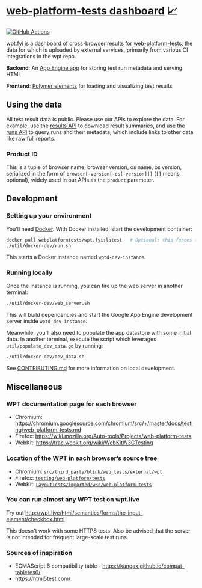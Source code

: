 # [web-platform-tests dashboard](https://wpt.fyi/) 📈

[![GitHub Actions](https://github.com/web-platform-tests/wpt.fyi/workflows/Continuous%20Integration/badge.svg)](https://github.com/web-platform-tests/wpt.fyi/actions?query=workflow%3A%22Continuous+Integration%22+branch%3Amaster)

wpt.fyi is a dashboard of cross-browser results for [web-platform-tests](https://github.com/web-platform-tests/wpt), the data for which is uploaded by external services, primarily from various CI integrations in the wpt repo.

**Backend**: An [App Engine app](webapp/) for storing test run metadata and serving HTML

**Frontend**: [Polymer elements](webapp/components/) for loading and visualizing test results

## Using the data

All test result data is public. Please use our APIs to explore the data. For example, use the [results API](/api/README.md#apiresults) to download result summaries, and use the [runs API](/api/README.md#apiruns) to query runs and their metadata, which include links to other data like raw full reports.

### Product ID

This is a tuple of browser name, browser version, os name, os version, serialized in the form of `browser[-version[-os[-version]]]` (`[]` means optional), widely used in our APIs as the `product` parameter.

## Development

### Setting up your environment

You'll need [Docker](https://www.docker.com/). With Docker installed, start the development container:

```sh
docker pull webplatformtests/wpt.fyi:latest   # Optional: this forces fetching the latest version, instead of using the locally cached version.
./util/docker-dev/run.sh
```

This starts a Docker instance named `wptd-dev-instance`.

### Running locally

Once the instance is running, you can fire up the web server in another terminal:

```sh
./util/docker-dev/web_server.sh
```

This will build dependencies and start the Google App Engine development server inside `wptd-dev-instance`.

Meanwhile, you'll also need to populate the app datastore with some initial data. In another terminal,
execute the script which leverages `util/populate_dev_data.go` by running:

```sh
./util/docker-dev/dev_data.sh
```

See [CONTRIBUTING.md](/CONTRIBUTING.md) for more information on local development.

## Miscellaneous

### WPT documentation page for each browser

- Chromium: https://chromium.googlesource.com/chromium/src/+/master/docs/testing/web_platform_tests.md
- Firefox: https://wiki.mozilla.org/Auto-tools/Projects/web-platform-tests
- WebKit: https://trac.webkit.org/wiki/WebKitW3CTesting

### Location of the WPT in each browser’s source tree

- Chromium: [`src/third_party/blink/web_tests/external/wpt`](https://cs.chromium.org/chromium/src/third_party/blink/web_tests/external/wpt/)
- Firefox: [`testing/web-platform/tests`](https://dxr.mozilla.org/mozilla-central/source/testing/web-platform/tests)
- WebKit: [`LayoutTests/imported/w3c/web-platform-tests`](https://trac.webkit.org/browser/trunk/LayoutTests/imported/web-platform-tests/wpt)

### You can run almost any WPT test on wpt.live

Try out http://wpt.live/html/semantics/forms/the-input-element/checkbox.html

This doesn't work with some HTTPS tests. Also be advised that the server is not intended for frequent large-scale test runs.

### Sources of inspiration

- ECMAScript 6 compatibility table - https://kangax.github.io/compat-table/es6/
- https://html5test.com/
